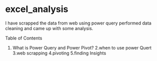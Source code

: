 # excel_analysis
I have scrapped the data from web using power query performed data cleaning and came up with some analysis.

Table of Contents
1. What is Power Query and Power Pivot?
2.when to use power Quert
3.web scrapping
4.pivoting
5.finding Insights
